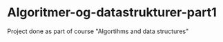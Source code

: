 # Algoritmer-og-datastrukturer-part1
Project done as part of course "Algortihms and data structures"
